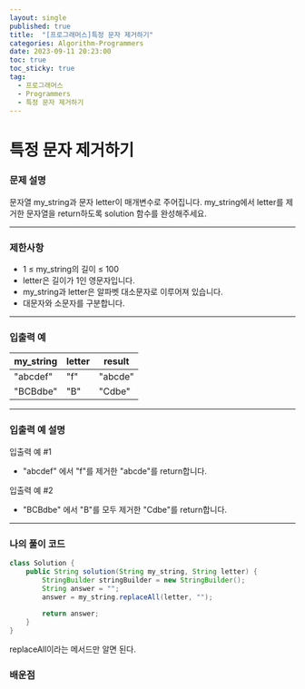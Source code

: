 ```yaml
---
layout: single
published: true
title:  "[프로그래머스]특정 문자 제거하기"
categories: Algorithm-Programmers
date: 2023-09-11 20:23:00
toc: true
toc_sticky: true
tag:   
  - 프로그래머스
  - Programmers
  - 특정 문자 제거하기
---
```


# 특정 문자 제거하기

### 문제 설명
문자열 my_string과 문자 letter이 매개변수로 주어집니다. my_string에서 letter를 제거한 문자열을 return하도록 solution 함수를 완성해주세요.

----------------

### 제한사항

* 1 ≤ my_string의 길이 ≤ 100
* letter은 길이가 1인 영문자입니다.
* my_string과 letter은 알파벳 대소문자로 이루어져 있습니다.
* 대문자와 소문자를 구분합니다.

----------------

### 입출력 예


|my_string|	letter	|result|
|---|---|---|
|"abcdef"|	"f"|	"abcde"|
|"BCBdbe"|	"B"|	"Cdbe"|

  
----------------
### 입출력 예 설명

입출력 예 #1  

* "abcdef" 에서 "f"를 제거한 "abcde"를 return합니다.  
  

입출력 예 #2  

* "BCBdbe" 에서 "B"를 모두 제거한 "Cdbe"를 return합니다.



----------------

### 나의 풀이 코드

```java
class Solution {
    public String solution(String my_string, String letter) {
        StringBuilder stringBuilder = new StringBuilder();
        String answer = "";
        answer = my_string.replaceAll(letter, "");
    
        return answer;
    }
}
```
<p>
replaceAll이라는 메서드만 알면 된다.
</p>



### 배운점
